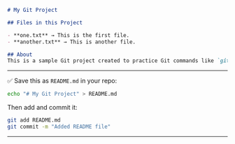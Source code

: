 

```markdown
# My Git Project

## Files in this Project

- **one.txt** → This is the first file.  
- **another.txt** → This is another file.  

## About
This is a sample Git project created to practice Git commands like `git add`, `git commit`, and `git push`.

```

---

✅ Save this as `README.md` in your repo:

```bash
echo "# My Git Project" > README.md
```

Then add and commit it:

```bash
git add README.md
git commit -m "Added README file"
```

---


